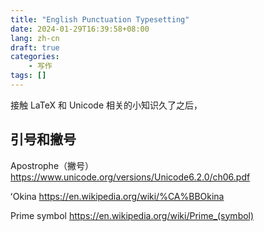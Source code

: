 ```yaml
---
title: "English Punctuation Typesetting"
date: 2024-01-29T16:39:58+08:00
lang: zh-cn
draft: true
categories:
    - 写作
tags: []
---
```


接触 LaTeX 和 Unicode 相关的小知识久了之后，

<!--more-->

## 引号和撇号

Apostrophe（撇号）
https://www.unicode.org/versions/Unicode6.2.0/ch06.pdf

ʻOkina
https://en.wikipedia.org/wiki/%CA%BBOkina

Prime symbol
https://en.wikipedia.org/wiki/Prime_(symbol)